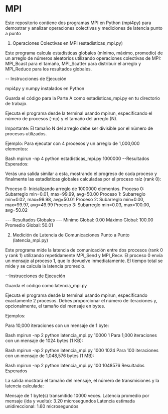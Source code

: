 # MPI

Este repositorio contiene dos programas MPI en Python (mpi4py) para demostrar y analizar operaciones colectivas y mediciones de latencia punto a punto

1. Operaciones Colectivas en MPI (estadisticas_mpi.py)

Este programa calcula estadísticas globales (mínimo, máximo, promedio) de un arreglo de números aleatorios utilizando operaciones colectivas de MPI: MPI_Bcast para el tamaño, MPI_Scatter para distribuir el arreglo y MPI_Reduce para los resultados globales.

-- Instrucciones de Ejecución

 mpi4py y numpy instalados en Python

Guarda el código para la Parte A como estadisticas_mpi.py en tu directorio de trabajo.

Ejecuta el programa desde la terminal usando mpirun, especificando el número de procesos (-np) y el tamaño del arreglo (N).

Importante: El tamaño N del arreglo debe ser divisible por el número de procesos utilizados.

Ejemplo:
Para ejecutar con 4 procesos y un arreglo de 1,000,000 elementos:

Bash
mpirun -np 4 python estadisticas_mpi.py 1000000
--Resultados Esperados:

Verás una salida similar a esta, mostrando el progreso de cada proceso y finalmente las estadísticas globales calculadas por el proceso raíz (rank 0):

Proceso 0: Inicializando arreglo de 1000000 elementos.
Proceso 0: Subarreglo min=0.01, max=99.99, avg=50.00
Proceso 1: Subarreglo min=0.02, max=99.98, avg=50.01
Proceso 2: Subarreglo min=0.00, max=99.97, avg=49.99
Proceso 3: Subarreglo min=0.03, max=100.00, avg=50.02

--- Resultados Globales ---
Mínimo Global: 0.00
Máximo Global: 100.00
Promedio Global: 50.01


 2. Medición de Latencia de Comunicaciones Punto a Punto (latencia_mpi.py)

Este programa mide la latencia de comunicación entre dos procesos (rank 0 y rank 1) utilizando repetidamente MPI_Send y MPI_Recv. El proceso 0 envía un mensaje al proceso 1, que lo devuelve inmediatamente. El tiempo total se mide y se calcula la latencia promedio.

--Instrucciones de Ejecución

Guarda el código como latencia_mpi.py

Ejecuta el programa desde la terminal usando mpirun, especificando exactamente 2 procesos. Debes proporcionar el número de iteraciones y, opcionalmente, el tamaño del mensaje en bytes.

Ejemplos:

Para 10,000 iteraciones con un mensaje de 1 byte:

Bash
mpirun -np 2 python latencia_mpi.py 10000 1
Para 1,000 iteraciones con un mensaje de 1024 bytes (1 KB):

Bash
mpirun -np 2 python latencia_mpi.py 1000 1024
Para 100 iteraciones con un mensaje de 1,048,576 bytes (1 MB):

Bash
mpirun -np 2 python latencia_mpi.py 100 1048576
Resultados Esperados

La salida mostrará el tamaño del mensaje, el número de transmisiones y la latencia calculada:

Mensaje de 1 byte(s) transmitido 10000 veces.
Latencia promedio por mensaje (ida y vuelta): 3.20 microsegundos
Latencia estimada unidireccional: 1.60 microsegundos
